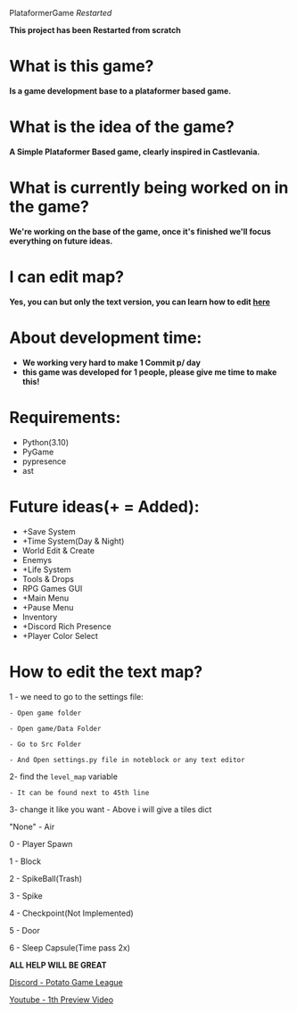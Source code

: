 PlataformerGame *Restarted*

**This project has been Restarted from scratch**

# What is this game?
**Is a game development base to a plataformer based game.**

# What is the idea of ​​the game?
**A Simple Plataformer Based game, clearly inspired in Castlevania.**

# What is currently being worked on in the game?
**We're working on the base of the game, once it's finished we'll focus everything on future ideas.**

# I can edit map?
**Yes, you can but only the text version, you can learn how to edit [here](#How-to-edit-the-text-map)**

# About development time:
- **We working very hard to make 1 Commit p/ day**
- **this game was developed for 1 people, please give me time to make this!**

# Requirements:
- Python(3.10)
- PyGame
- pypresence
- ast

# Future ideas(+ = Added):
- +Save System
- +Time System(Day & Night)
- World Edit & Create
- Enemys
- +Life System
- Tools & Drops
- RPG Games GUI
- +Main Menu
- +Pause Menu
- Inventory
- +Discord Rich Presence
- +Player Color Select

# How to edit the text map?
1  - we need to go to the settings file:

    - Open game folder

    - Open game/Data Folder

    - Go to Src Folder

    - And Open settings.py file in noteblock or any text editor

2- find the ``level_map`` variable

    - It can be found next to 45th line

3- change it like you want
    - Above i will give a tiles dict

"None" - Air

0 - Player Spawn

1 - Block

2 - SpikeBall(Trash)

3 - Spike

4 - Checkpoint(Not Implemented)

5 - Door

6 - Sleep Capsule(Time pass 2x)

**ALL HELP WILL BE GREAT**

[Discord - Potato Game League](https://discord.gg/fb84sHDX7R)

[Youtube - 1th Preview Video](https://youtu.be/Z8YsoE_-bUE)